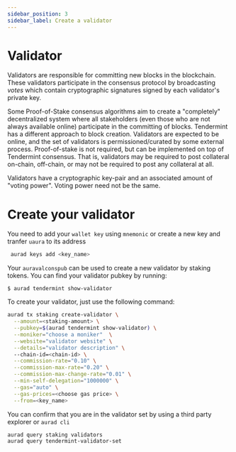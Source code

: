 ```yaml
---
sidebar_position: 3
sidebar_label: Create a validator
---
```


# Validator 

Validators are responsible for committing new blocks in the blockchain.
These validators participate in the consensus protocol by broadcasting
_votes_ which contain cryptographic signatures signed by each
validator's private key.

Some Proof-of-Stake consensus algorithms aim to create a "completely"
decentralized system where all stakeholders (even those who are not
always available online) participate in the committing of blocks.
Tendermint has a different approach to block creation. Validators are
expected to be online, and the set of validators is permissioned/curated
by some external process. Proof-of-stake is not required, but can be
implemented on top of Tendermint consensus. That is, validators may be
required to post collateral on-chain, off-chain, or may not be required
to post any collateral at all.

Validators have a cryptographic key-pair and an associated amount of
"voting power". Voting power need not be the same.

# Create your validator
You need to add your `wallet key` using `mnemonic` or create a new key and tranfer `uaura` to its address
```bash
 aurad keys add <key_name> 
```

Your `auravalconspub` can be used to create a new validator by staking tokens. You can find your validator pubkey by running:
```
$ aurad tendermint show-validator
```
To create your validator, just use the following command:
```bash
aurad tx staking create-validator \
  --amount=<staking-amount> \
  --pubkey=$(aurad tendermint show-validator) \
  --moniker="choose a moniker"  \
  --website="validator website" \
  --details="validator description" \  
  --chain-id=<chain-id> \
  --commission-rate="0.10" \
  --commission-max-rate="0.20" \
  --commission-max-change-rate="0.01" \
  --min-self-delegation="1000000" \
  --gas="auto" \
  --gas-prices=<choose gas price> \
  --from=<key_name>
```

You can confirm that you are in the validator set by using a third party explorer or `aurad cli`
```bash
aurad query staking validators
aurad query tendermint-validator-set
```
